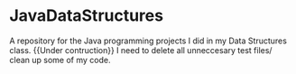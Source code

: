 # JavaDataStructures
A repository for the Java programming projects I did in my Data Structures class. {{Under contruction}} I need to delete all unneccesary test files/ clean up some of my code.

